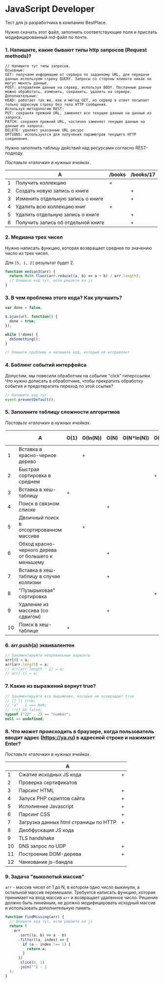 # JavaScript Developer

Тест для js разработчика в компанию BestPlace.

Нужно скачать этот файл, заполнить соответствующие поля и прислать модифицированный md-файл по почте.

### 1. Напишите, какие бывают типы http запросов (Request methods)?

```
// Напишите тут типы запросов.
Основные:
GET: получаем информацию от сервера по заданному URL, для передачи данных используем строку QUERY. Запросы со стороны клиента никак не могут менять данные.
POST: отправляем данные на сервер, используя BODY. Посланные данные можно обработать, изменить, сохранить, удалить на сервере.
Дополнительные:
HEAD: работает так же, как и метод GET, но сервер в ответ посылает только адресную строку без тела HTTP сообщения.
Используя методологию REST:
PUT: сохраняя прежний URL, заменяет все текущие данные на данные из запроса.
PATCH: сохраняя прежний URL, частично заменяет текущие данные на данные из запроса.
DELETE: удаляет указанные URL ресурс
OPTIONS: используется для получения параметров текущего HTTP соединения.

```

Нужно заполнить таблицу действий над ресурсами согласно REST-подходу.

_Поставьте «галочки» в нужных ячейках_.

|     | A                                  | /books | /books/17 |
| --- | ---------------------------------- | ------ | --------- |
| 1   | Получить коллекцию                 | +      |           |
| 2   | Создать новую запись о книге       |        | +         |
| 3   | Изменить отдельную запись о книге  |        | +         |
| 4   | Удалить всю коллекцию книг         | +      |           |
| 5   | Удалить отдельную запись о книге   |        | +         |
| 6   | Получить запись об отдельной книге |        | +         |

### 2. Медиана трех чисел

Нужно написать функцию, которая возвращает среднее по значению число из трех чисел.

Для `[5, 1, 2]` результат будет 2.

```javascript
function median3(arr) {
  return Math.floor(arr.reduce((a, b) => a + b) / arr.length);
  // Впишите код тут, если решаете на js
}
```

### 3. В чем проблема этого кода? Как улучшить?

```javascript
var done = false;

$.ajax(url, function() {
  done = true;
});

while (!done) {
  doSomething();
}
```

```js
// Опишите проблему и напишите код, который её исправляет
```

### 4. Баблинг событий интерфейса

Допустим, мы повесили обработчик на событие “click” гиперссылки. Что нужно дописать в обработчике, чтобы прекратить обработку события и предотвратить переход по этой ссылке?

```javascript
// Напишите код тут
event.preventDefault();
```

### 5. Заполните таблицу сложности алгоритмов

_Поставьте «галочки» в нужных ячейках_.

|     | A                                                  | O(1) | O(ln(N)) | O(N) | O(N\*ln(N)) | O(N^2) | Другой вариант |
| --- | -------------------------------------------------- | ---- | -------- | ---- | ----------- | ------ | -------------- |
| 1   | Вставка в красно-черное дерево                     |      | +        |      |             |        |                |
| 2   | Быстрая сортировка в среднем                       |      |          |      |             | +      |                |
| 3   | Вставка в хеш-таблицу                              | +    |          |      |             |        |                |
| 4   | Поиск в связном списке                             |      |          | +    |             |        |                |
| 5   | Двоичный поиск в отсортированном массиве           |      | +        |      |             |        |                |
| 6   | Обход красно-черного дерева от большего к меньшему |      |          | +    |             |        |                |
| 7   | Вставка в хеш-таблицу в случае коллизии            |      |          | +    |             |        |                |
| 8   | "Пузырьковая" сортировка                           |      |          |      |             | +      |                |
| 9   | Удаление из массива (со сдвигом)                   |      |          | +    |             |        |                |
| 10  | Поиск в хеш-таблице                                | +    |          |      |             |        |                |

### 6. arr.push(a) эквивалентен

```javascript
// Закоментируйте неправильные варианты
arr[0] = a;
arr[arr.length] = a;
// arr[arr.length - 1] = a;
// arr[-1] = a;
```

### 7. Какие из выражений вернут true?

```javascript
// Закоментируйте все выражения, которые не возвращают true
// [] || true;
// "a" - 1 === NaN;
// !!{} && false;
typeof ("22" - 2) == "number";
null == undefined;
```

### 8. Что может происходить в браузере, когда пользователь вводит адрес (https://ya.ru) в адресной строке и нажимает Enter?

_Поставьте «галочки» в нужных ячейках_.

|     | A                                     |     |
| --- | ------------------------------------- | --- |
| 1   | Сжатие исходных JS кода               | +   |
| 2   | Проверка сертификатов                 |     |
| 3   | Парсинг HTML                          | +   |
| 4   | Запуск PHP скриптов сайта             | +   |
| 5   | Исполнение Javascript                 | +   |
| 6   | Парсинг CSS                           | +   |
| 7   | Загрузка данных html страницы по HTTP | +   |
| 8   | Деобфускация JS кода                  |     |
| 9   | TLS handshake                         |     |
| 10  | DNS запрос по UDP                     | +   |
| 11  | Построение DOM-дерева                 | +   |
| 12  | Чанкование js-бандла                  |     |

### 9. Задача "выколотый массив"

`arr` - массив чисел от 1 до N, в котором одно число выкинули, а остальной массив перемешали. Требуется написать функцию, которая принимает на вход массив `arr` и возвращает удаленное число. Решение должно быть линейным, не должно модифицировать исходный массив и использовать дополнительную память.

```javascript
function findMissing(arr) {
  // Впишите код тут, если решаете на js
  return (
    arr
      .sort((a, b) => a - b)
      .filter((a, index) => {
        if (a - index !== 1) {
          return a;
        }
      })
      .slice(0, 1)
      .join("") - 1
  );
}
```
